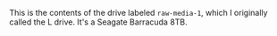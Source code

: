 This is the contents of the drive labeled `raw-media-1`, which I originally called the L drive. It's a Seagate Barracuda 8TB.
